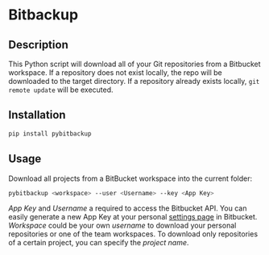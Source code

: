 # Bitbackup

## Description
This Python script will download all of your Git repositories from a Bitbucket workspace.
If a repository does not exist locally, the repo will be downloaded to the target directory. If a
repository already exists locally, `git remote update` will be executed.


## Installation
```bash
pip install pybitbackup
```

## Usage
Download all projects from a BitBucket workspace into the current folder:
```bash
pybitbackup <workspace> --user <Username> --key <App Key>
```
_App Key_ and _Username_ a required to access the Bitbucket API. You can easily generate a new App Key
at your personal [settings page](https://bitbucket.org/account/settings/app-passwords/) in Bitbucket.
_Workspace_ could be your own _username_ to download your personal repositories or one of the team workspaces.
To download only repositories of a certain project, you can specify the _project name_.